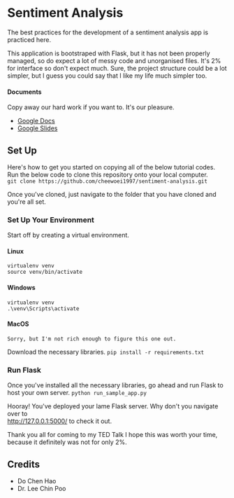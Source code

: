 # Sentiment Analysis
The best practices for the development of a sentiment analysis app is practiced here.  

This application is bootstraped with Flask, but it has not been properly managed, so do expect a lot of messy code and unorganised files. It's 2% for interface so don't expect much. Sure, the project structure could be a lot simpler, but I guess you could say that I like my life much simpler too.  

#### Documents
Copy away our hard work if you want to. It's our pleasure.  
* [Google Docs](https://docs.google.com/document/d/1Bo29K63w3szW4B2eWKKdsjU9nVy_VT2HqKmJlzkvz54/edit?usp=sharing)  
* [Google Slides](https://docs.google.com/presentation/d/1uxCehoqp5gMhGnISTCb7u-Pdx_21_lk6VRl3Yz_Ax2M/edit?usp=sharing)  

## Set Up
Here's how to get you started on copying all of the below tutorial codes. Run the below code to clone this repository onto your local computer.  
`git clone https://github.com/cheewoei1997/sentiment-analysis.git`

Once you've cloned, just navigate to the folder that you have cloned and you're all set.

### Set Up Your Environment
Start off by creating a virtual environment.  

#### Linux
```
virtualenv venv
source venv/bin/activate
```  
#### Windows
```
virtualenv venv
.\venv\Scripts\activate
```  
#### MacOS
```
Sorry, but I'm not rich enough to figure this one out.
```

Download the necessary libraries.
`pip install -r requirements.txt`

### Run Flask
Once you've installed all the necessary libraries, go ahead and run Flask to host your own server.
`python run_sample_app.py`

Hooray! You've deployed your lame Flask server. Why don't you navigate over to  
http://127.0.0.1:5000/ to check it out.  

Thank you all for coming to my TED Talk I hope this was worth your time, because it definitely was not for only 2%.

## Credits
* Do Chen Hao
* Dr. Lee Chin Poo